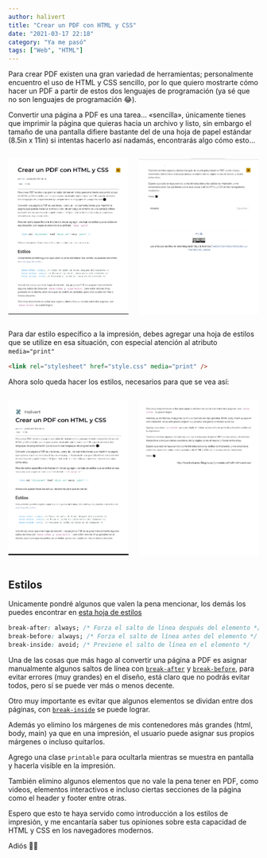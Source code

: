 ```yaml
---
author: halivert
title: "Crear un PDF con HTML y CSS"
date: "2021-03-17 22:18"
category: "Ya me pasó"
tags: ["Web", "HTML"]
---
```


Para crear PDF existen una gran variedad de herramientas; personalmente
encuentro el uso de HTML y CSS sencillo, por lo que quiero mostrarte cómo hacer
un PDF a partir de estos dos lenguajes de programación<!-- Seguir leyendo -->
(ya sé que no son lenguajes de programación 😂).

Convertir una página a PDF es una tarea... «sencilla», únicamente tienes que
imprimir la página que quieras hacia un archivo y listo, sin embargo el tamaño
de una pantalla difiere bastante del de una hoja de papel estándar
(8.5in x 11in) si intentas hacerlo así nadamás, encontrarás algo cómo esto...

<div class="columns">
  <div class="column">

![Página uno antes de estilos](../../assets/img/2021-03-create-pdf-with-html-and-css/Before-1.png)

  </div>
  <div class="column">

![Página dos antes de estilos](../../assets/img/2021-03-create-pdf-with-html-and-css/Before-2.png)

  </div>
</div>

Para dar estilo específico a la impresión, debes agregar una hoja de estilos que
se utilize en esa situación, con especial atención al atributo
`media="print"`

```html
<link rel="stylesheet" href="style.css" media="print" />
```

Ahora solo queda hacer los estilos, necesarios para que se vea así:

<div class="columns">
  <div class="column">

![Página uno después de estilos](../../assets/img/2021-03-create-pdf-with-html-and-css/After-1.png)

  </div>
  <div class="column">

![Página dos después de estilos](../../assets/img/2021-03-create-pdf-with-html-and-css/After-2.png)

  </div>
</div>

<h2 id="styles">Estilos</h2>

Unicamente pondré algunos que valen la pena mencionar, los demás los puedes
encontrar en [esta hoja de estilos][1]

```css
break-after: always; /* Forza el salto de línea después del elemento */
break-before: always; /* Forza el salto de línea antes del elemento */
break-inside: avoid; /* Previene el salto de línea en el elemento */
```

Una de las cosas que más hago al convertir una página a PDF es asignar
manualmente algunos saltos de línea con [`break-after`][2] y
[`break-before`][3], para evitar errores (muy grandes) en el diseño, está claro
que no podrás evitar todos, pero sí se puede ver más o menos decente.

Otro muy importante es evitar que algunos elementos se dividan entre dos
páginas, con [`break-inside`][4] se puede lograr.

Además yo elimino los márgenes de mis contenedores más grandes (html, body,
main) ya que en una impresión, el usuario puede asignar sus propios márgenes o
incluso quitarlos.

Agrego una clase `printable` para ocultarla mientras se muestra en pantalla y
hacerla visible en la impresión.

También elimino algunos elementos que no vale la pena tener en PDF, como videos,
elementos interactivos e incluso ciertas secciones de la página como el header y
footer entre otras.

Espero que esto te haya servido como introducción a los estilos de impresión, y
me encantaría saber tus opiniones sobre esta capacidad de HTML y CSS en los
navegadores modernos.

Adiós 👋🏽

[1]: /assets/css/print.css
[2]: https://developer.mozilla.org/en-US/docs/Web/CSS/break-after
[3]: https://developer.mozilla.org/en-US/docs/Web/CSS/break-before
[4]: https://developer.mozilla.org/en-US/docs/Web/CSS/break-inside
